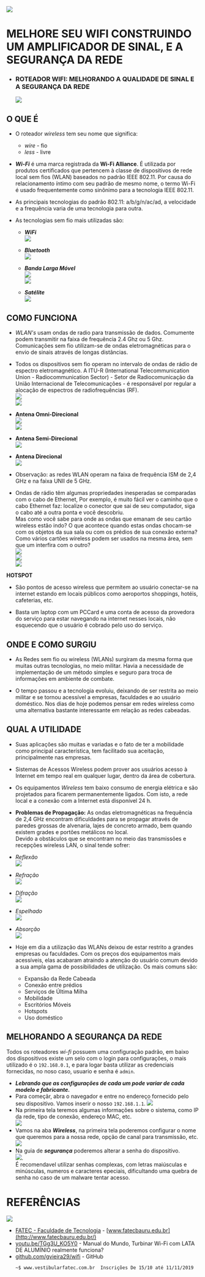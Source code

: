 ![](https://raw.githubusercontent.com/gvieira29/wifi/master/_images/usadas/fatec-wifi.png)  

# MELHORE SEU WIFI CONSTRUINDO UM AMPLIFICADOR DE SINAL, E A SEGURANÇA DA REDE
- ### ROTEADOR WIFI: MELHORANDO A QUALIDADE DE SINAL E A SEGURANÇA DA REDE
  ![](https://raw.githubusercontent.com/gvieira29/wifi/master/_images/usadas/latawifi.png)

## O QUE É

  - O roteador *wireless* tem seu nome que significa:
    - *wire* - fio
    - *less* - livre
  
  - ***Wi-Fi*** é uma marca registrada da **Wi-Fi Alliance**. É utilizada por produtos certificados que pertencem à classe de dispositivos de rede local sem fios (WLAN) baseados no padrão IEEE 802.11. Por causa do relacionamento íntimo com seu padrão de mesmo nome, o termo Wi-Fi é usado frequentemente como sinônimo para a tecnologia IEEE 802.11.  
  
  - As principais tecnologias do padrão 802.11: a/b/g/n/ac/ad, a velocidade e a frequência varia de uma tecnologia para outra.  
  
  - As tecnologias sem fio mais utilizadas são:
    - ***WiFi***  
      ![](https://raw.githubusercontent.com/gvieira29/wifi/master/_images/usadas/wifi.png)
    
    - ***Bluetooth***   
      ![](https://raw.githubusercontent.com/gvieira29/wifi/master/_images/usadas/bt.png)
    
    - ***Banda Larga Móvel***  
      ![](https://raw.githubusercontent.com/gvieira29/wifi/master/_images/usadas/3g.png)  
      ![](https://raw.githubusercontent.com/gvieira29/wifi/master/_images/usadas/3g4g.png)  
    
    - ***Satélite***  
      ![](https://raw.githubusercontent.com/gvieira29/wifi/master/_images/usadas/satelite.png)

## COMO FUNCIONA
  
  - *WLAN's* usam ondas de radio para transmissão de dados. Comumente podem transmitir na faixa de frequência 2.4 Ghz ou 5 Ghz. Comunicações sem fio utilizam-se de ondas eletromagnéticas para o
envio de sinais através de longas distâncias.
  
  - Todos os dispositivos sem fio operam no intervalo de ondas de rádio de espectro eletromagnético. A ITU-R (International Telecommunication Union - Radiocommunication Sector) - Setor de Radiocomunicação da União Internacional de Telecomunicações - é responsável por regular a alocação de espectros de radiofrequências (RF).  
    ![](https://raw.githubusercontent.com/gvieira29/wifi/master/_images/usadas/wifi-res.png)  
    ![](https://raw.githubusercontent.com/gvieira29/wifi/master/_images/usadas/rf.png)
      
  - **Antena Omni-Direcional**  
   ![](https://raw.githubusercontent.com/gvieira29/wifi/master/_images/usadas/omni.png)  
   ![](_images/usadas/mapa-omni.png)  
  
  - **Antena Semi-Direcional**  
    ![](https://raw.githubusercontent.com/gvieira29/wifi/master/_images/usadas/mapa-semi.png)  
  
  - **Antena Direcional**  
    ![](https://raw.githubusercontent.com/gvieira29/wifi/master/_images/usadas/mapa-direcional.png) 
  
  - Observação: as redes WLAN operam na faixa de frequência ISM de 2,4 GHz e na faixa UNII de 5 GHz.  

  - Ondas de rádio têm algumas propriedades inesperadas se comparadas com o cabo de Ethernet, Por exemplo, é muito fácil ver o caminho que o cabo Ethernet faz: localize o conector que sai de seu computador, siga o cabo até a outra ponta e você descobriu.  
    Mas como você sabe para onde as ondas que emanam de seu cartão wireless estão indo? O que acontece quando estas ondas chocam-se com os objetos da sua sala ou com os prédios de sua conexão externa? Como vários cartões wireless podem ser usados na mesma área, sem que um interfira com o outro?  
    ![](https://raw.githubusercontent.com/gvieira29/wifi/master/_images/usadas/canal.png)  
    ![](https://raw.githubusercontent.com/gvieira29/wifi/master/_images/usadas/melhor-canal.png)  
    ![](https://raw.githubusercontent.com/gvieira29/wifi/master/_images/usadas/interferencia.png)  

  **HOTSPOT**

  - São pontos de acesso wireless que permitem ao usuário conectar-se na internet estando em locais públicos como aeroportos shoppings, hotéis, cafeterias, etc.  
  
  - Basta um laptop com um PCCard e uma conta de acesso da provedora do serviço para estar navegando na internet nesses locais, não esquecendo que o usuário é cobrado pelo uso do serviço.  

## ONDE E COMO SURGIU

  - As Redes sem fio ou wireless (WLANs) surgiram da mesma forma que muitas outras tecnologias, no meio militar. Havia a necessidade de implementação de um método simples e seguro para troca de informações em ambiente de combate.  
  
  - O tempo passou e a tecnologia evoluiu, deixando de ser restrita ao meio militar e se tornou acessível a empresas, faculdades e ao usuário doméstico. Nos dias de hoje podemos pensar em redes wireless como uma alternativa bastante interessante em relação as redes cabeadas.  

## QUAL A UTILIDADE

  - Suas aplicações são muitas e variadas e o fato de ter a mobilidade como principal característica, tem facilitado sua aceitação, principalmente nas empresas.  
  
  - Sistemas de Acessos Wireless podem prover aos usuários acesso à Internet em tempo real em qualquer lugar, dentro da área de cobertura.  
  
  - Os equipamentos *Wireless* tem baixo consumo de energia elétrica e são projetados para ficarem permanentemente ligados. Com isto, a rede local e a conexão com a Internet está disponível 24 h.  
  
  - **Problemas de Propagação:** As ondas eletromagnéticas na frequência de 2,4 GHz
  encontram dificuldades para se propagar através de paredes
  grossas de alvenaria, lajes de concreto armado, bem quando
  existem grades e portões metálicos no local.  
  Devido a obstáculos que se encontram no meio das transmissões e recepções wireless LAN, o sinal tende sofrer:  
  
  - *Reflexão*  
    ![](https://raw.githubusercontent.com/gvieira29/wifi/master/_images/usadas/reflexao.png)
  
  - *Refração*  
    ![](https://raw.githubusercontent.com/gvieira29/wifi/master/_images/usadas/refracao.png)
  
  - *Difração*  
    ![](https://raw.githubusercontent.com/gvieira29/wifi/master/_images/usadas/difracao.png)
  
  - *Espelhado*  
    ![](https://raw.githubusercontent.com/gvieira29/wifi/master/_images/usadas/espalhamento.png)
  
  - *Absorção*  
    ![](https://raw.githubusercontent.com/gvieira29/wifi/master/_images/usadas/absorvido.png)

  - Hoje em dia a utilização das WLANs deixou de estar restrito a grandes empresas ou faculdades. Com os preços dos equipamentos mais acessíveis, elas acabaram atraindo a atenção do usuário comum devido a sua ampla gama de possibilidades de utilização. Os mais comuns são:
    - Expansão da Rede Cabeada  
    - Conexão entre prédios  
    - Serviços de Última Milha  
    - Mobilidade  
    - Escritórios Móveis  
    - Hotspots  
    - Uso doméstico  

## MELHORANDO A SEGURANÇA DA REDE

  Todos os roteadores *wi-fi* possuem uma configuração padrão, em baixo dos dispositivos existe um selo com o login para configurações, o mais utilizado é o `192.168.0.1`, e para logar basta utilizar as credenciais fornecidas, no noso caso, usuario e senha é `admin`. 
  - ***Lebrando que as configurações de cada um pode variar de cada modelo e fabricante.***   
  - Para começãr, abra o navegador e entre no endereço fornecido pelo seu dispositivo. Vamos inserir o nosso `192.168.1.1`.
    ![](https://raw.githubusercontent.com/gvieira29/wifi/master/_images/modem/1.png)
  - Na primeira tela teremos algumas informações sobre o sistema, como IP da rede, tipo de conexão, endereço MAC, etc.  
    ![](https://raw.githubusercontent.com/gvieira29/wifi/master/_images/modem/2.png)
  - Vamos na aba ***Wireless***, na primeira tela poderemos configurar o nome que queremos para a nossa rede, opção de canal para transmissão, etc.  
    ![](https://raw.githubusercontent.com/gvieira29/wifi/master/_images/modem/3.png)
  - Na guia de ***segurança*** poderemos alterar a senha do dispositivo.  
    ![](https://raw.githubusercontent.com/gvieira29/wifi/master/_images/modem/4.png).  
    É recomendavel utilizar senhas complexas, com letras maiúsculas e minúsculas, numeros e caracteres epeciais, dificultando uma quebra de senha no caso de um malware tentar acesso.  

# REFERÊNCIAS
  ![](https://raw.githubusercontent.com/gvieira29/fatec/master/_assets/fatec-logo.jpg)
  - [FATEC - Faculdade de Tecnologia](http://www.fatecbauru.edu.br/) - [www.fatecbauru.edu.br](http://www.fatecbauru.edu.br/) 
  - [youtu.be/TGg3U_KO5Y0](https://youtu.be/TGg3U_KO5Y0) - Manual do Mundo, Turbinar Wi-Fi com LATA DE ALUMÍNIO realmente funciona?
  - [github.com/gvieira29/wifi](https://github.com/gvieira29/wifi) - GitHub  
    ```
    ~$ www.vestibularfatec.com.br  Inscrições De 15/10 até 11/11/2019
    ```